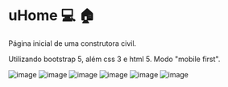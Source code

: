 # uHome :computer: :house:


Página inicial de uma construtora civil. 

Utilizando bootstrap 5, além css 3 e html 5.
Modo "mobile first".

![image](https://user-images.githubusercontent.com/86576676/136894872-6de813bb-417d-4be9-8955-d248e63f5c90.png)
![image](https://user-images.githubusercontent.com/86576676/136895001-07745a72-6f91-4e2b-b5bd-fcf588db93e0.png)
![image](https://user-images.githubusercontent.com/86576676/136895044-c22ac58b-480b-465a-a921-004c659b8366.png)
![image](https://user-images.githubusercontent.com/86576676/136895082-77604991-0085-474b-8f6f-f61d32fa617d.png)
![image](https://user-images.githubusercontent.com/86576676/136895145-a399a145-612f-41a8-8c1b-753b0b6717a9.png)
![image](https://user-images.githubusercontent.com/86576676/136895174-68b24737-252c-4e69-98f8-8bb8e3e8d49f.png)

